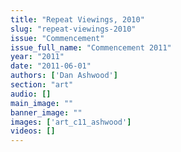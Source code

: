 ```yaml
---
title: "Repeat Viewings, 2010"
slug: "repeat-viewings-2010"
issue: "Commencement"
issue_full_name: "Commencement 2011"
year: "2011"
date: "2011-06-01"
authors: ['Dan Ashwood']
section: "art"
audio: []
main_image: ""
banner_image: ""
images: ['art_c11_ashwood']
videos: []
---
```

